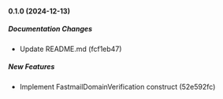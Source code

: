 #### 0.1.0 (2024-12-13)

##### Documentation Changes

*  Update README.md (fcf1eb47)

##### New Features

*  Implement FastmailDomainVerification construct (52e592fc)
